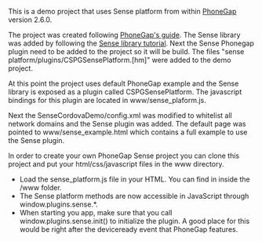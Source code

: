 This is a demo project that uses Sense platform from within
[PhoneGap](http://phonegap.com/) version 2.6.0. 

The project was created following [PhoneGap's
guide](http://docs.phonegap.com/en/2.6.0/guide_getting-started_ios_index.md.html).
The Sense library was added by following the [Sense library
tutorial](http://developer.sense-os.nl/Libraries/iOS/).
Next the Sense Phonegap plugin need to be added to the project so it will be build. The files "sense platform/plugins/CSPGSensePlatform.[hm]" were added to the demo project.

At this point the project uses default PhoneGap example and the Sense library
is exposed as a plugin called CSPGSensePlatform. The javascript bindings for
this plugin are located in www/sense_plaform.js.

Next the SenseCordovaDemo/config.xml was modified to whitelist all network
domains and the Sense plugin was added. The default page was pointed to
www/sense_example.html which contains a full example to use the Sense plugin.

In order to create your own PhoneGap Sense project you can clone this project
and put your html/css/javascript files in the www directory.

 - Load the sense_platform.js file in your HTML. You can find in inside the
   /www folder.
 - The Sense platform methods are now accessible in JavaScript through
   window.plugins.sense.*.
 - When starting you app, make sure that you call window.plugins.sense.init()
   to initialize the plugin. A good place for this would be right after the
deviceready event that PhoneGap features.
